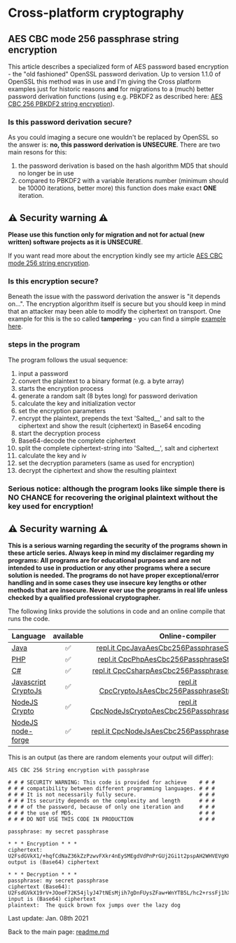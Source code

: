 # Cross-platform cryptography

## AES CBC mode 256 passphrase string encryption

This article describes a specialized form of AES password based encryption - the "old fashioned" OpenSSL password derivation. Up to version 1.1.0 of OpenSSL this method was in use and I'm giving the Cross platform examples just for historic reasons **and** for migrations to a (much) better password derivation functions (using e.g. PBKDF2 as described here: [AES CBC 256 PBKDF2 string encryption](aes_cbc_256_pbkdf2_string_encryption.md)).

### Is this password derivation secure?

As you could imaging a secure one wouldn't be replaced by OpenSSL so the answer is: **no, this password derivation is UNSECURE**. There are two main resons for this: 

1. the password derivation is based on the hash algorithm MD5 that should no longer be in use
2. compared to PBKDF2 with a variable iterations number (minimum should be 10000 iterations, better more) this function does make exact **ONE** iteration.

## :warning: Security warning :warning:

**Please use this function only for migration and not for actual (new written) software projects as it is UNSECURE**.

If you want read more about the encryption kindly see my article [AES CBC mode 256 string encryption](aes_cbc_256_string_encryption.md).

### Is this encryption secure?
Beneath the issue with the password derivation the answer is "it depends on...". The encryption algorithm itself is secure but you should keep in mind that an attacker may been able to modify the ciphertext on transport. One example for this is the so called **tampering** - you can find a simple [example here](aes_cbc_tampering.md).

### steps in the program

The program follows the usual sequence:
1. input a password
2. convert the plaintext to a binary format (e.g. a byte array)
3. starts the encryption process
4. generate a random salt (8 bytes long) for password derivation
5. calculate the key and initialization vector
6. set the encryption parameters
7. encrypt the plaintext, prepends the text 'Salted__' and salt to the ciphertext and show the result (ciphertext) in Base64 encoding
8. start the decryption process
9. Base64-decode the complete ciphertext
10. split the complete ciphertext-string into 'Salted__', salt and ciphertext
11. calculate the key and iv
12. set the decryption parameters (same as used for encryption)
13. decrypt the ciphertext and show the resulting plaintext

### **Serious notice: although the program looks like simple there is NO CHANCE for recovering the original plaintext without the key used for encryption!**

## :warning: Security warning :warning:

**This is a serious warning regarding the security of the programs shown in these article series.  Always keep in mind my disclaimer regarding my programs: All programs are for educational purposes and are not intended to use in production or any other programs where a  secure solution is needed. The programs do not have proper exceptional/error handling and in some cases they use insecure key lengths or other methods that are insecure. Never ever use the programs in real life unless checked by a qualified professional cryptographer.**

The following links provide the solutions in code and an online compile that runs the code.

| Language | available | Online-compiler
| ------ | :---: | :----: |
| [Java](../AesCbc256PassphraseStringEncryption/AesCbc256PassphraseStringEncryption.java) | :white_check_mark: | [repl.it CpcJavaAesCbc256PassphraseStringEncryption](https://repl.it/@javacrypto/CpcJavaAesCbc256PassphraseStringEncryption#Main.java/)
| [PHP](../AesCbc256PassphraseStringEncryption/AesCbc256PassphraseStringEncryption.php) | :white_check_mark: | [repl.it CpcPhpAesCbc256PassphraseStringEncryption](https://repl.it/@javacrypto/CpcPhpAesCbc256PassphraseStringEncryption#main.php/)
| [C#](../AesCbc256PassphraseStringEncryption/AesCbc256PassphraseStringEncryption.cs) | :white_check_mark: | [repl.it CpcCsharpAesCbc256PassphraseStringEncryption](https://repl.it/@javacrypto/CpcCsharpAesCbc256PassphraseStringEncryption#main.cs/)
| [Javascript CryptoJs](../AesCbc256PassphraseStringEncryption/AesCbc256PassphraseStringEncryptionCryptoJs.js) | :white_check_mark: | [repl.it CpcCryptoJsAesCbc256PassphraseStringEncryption](https://repl.it/@javacrypto/CpcCryptoJsAesCbc256PassphraseStringEncryption#index.js/)
| [NodeJS Crypto](../AesCbc256PassphraseStringEncryption/AesCbc256PassphraseStringEncryptionNodeJsCrypto.js) | :white_check_mark: | [repl.it CpcNodeJsCryptoAesCbc256PassphraseStringEncryption](https://repl.it/@javacrypto/CpcNodeJsCryptoAesCbc256PassphraseStringEncryption#index.js/)
| [NodeJS node-forge](../AesCbc256PassphraseStringEncryption/AesCbc256PassphraseStringEncryptionNodeJs.js) | :white_check_mark: | [repl.it CpcNodeJsAesCbc256PassphraseStringEncryption](https://repl.it/@javacrypto/CpcNodeJsAesCbc256PassphraseStringEncryption#index.js/)

This is an output (as there are random elements your output will differ):

```plaintext
AES CBC 256 String encryption with passphrase

# # # SECURITY WARNING: This code is provided for achieve    # # #
# # # compatibility between different programming languages. # # #
# # # It is not necessarily fully secure.                    # # #
# # # Its security depends on the complexity and length      # # #
# # # of the password, because of only one iteration and     # # #
# # # the use of MD5.                                        # # #
# # # DO NOT USE THIS CODE IN PRODUCTION                     # # #

passphrase: my secret passphrase

* * * Encryption * * *
ciphertext: U2FsdGVkX1/+hqfCdNaZ36kZzPzwvFXkr4nEySMEgdVdPnPrGUj2Gi1t2pspAH2WHVEVgKHKWfR2Gc0sKnTlLg==
output is (Base64) ciphertext

* * * Decryption * * *
passphrase: my secret passphrase
ciphertext (Base64): U2FsdGVkX19rV+JOoeF72K54jlyJ47tNEsMjih7gDnFUysZFaw+WnYTB5L/hc2+rssFj1hXw3N8kkikHwClB2w==
input is (Base64) ciphertext
plaintext:  The quick brown fox jumps over the lazy dog

```

Last update: Jan. 08th 2021

Back to the main page: [readme.md](../readme.md)
